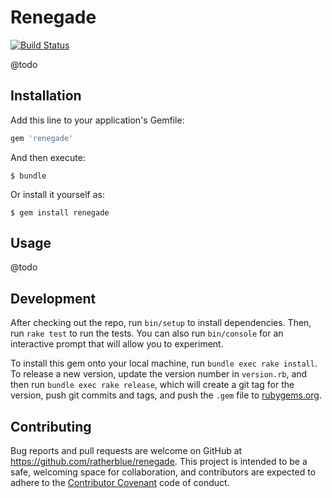 # Renegade

[![Build Status](https://img.shields.io/travis/ratherblue/renegade.svg?style=flat-square)](https://travis-ci.org/ratherblue/renegade)

@todo

## Installation

Add this line to your application's Gemfile:

```ruby
gem 'renegade'
```

And then execute:

    $ bundle

Or install it yourself as:

    $ gem install renegade

## Usage

@todo

## Development

After checking out the repo, run `bin/setup` to install dependencies. Then, run `rake test` to run the tests. You can also run `bin/console` for an interactive prompt that will allow you to experiment.

To install this gem onto your local machine, run `bundle exec rake install`. To release a new version, update the version number in `version.rb`, and then run `bundle exec rake release`, which will create a git tag for the version, push git commits and tags, and push the `.gem` file to [rubygems.org](https://rubygems.org).

## Contributing

Bug reports and pull requests are welcome on GitHub at https://github.com/ratherblue/renegade. This project is intended to be a safe, welcoming space for collaboration, and contributors are expected to adhere to the [Contributor Covenant](contributor-covenant.org) code of conduct.
